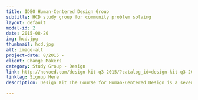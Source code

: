 ```yaml
---
title: IDEO Human-Centered Design Group
subtitle: HCD study group for community problem solving
layout: default
modal-id: 2
date: 2015-08-20
img: hcd.jpg
thumbnail: hcd.jpg
alt: image-alt
project-date: 8/2015 -
client: Change Makers
category: Study Group - Design
link: http://novoed.com/design-kit-q3-2015/?catalog_id=design-kit-q3-2015
linktag: Signup Here
description: Design Kit The Course for Human-Centered Design is a seven-week curriculum that will introduce you to the concepts of human-centered design and how this approach can be used to create innovative, effective, and sustainable solutions for social change. This course has been created to reach those who are brand new to human-centered design, so no prior experience required (though we of course welcome previous students to continue honing your human-centered design skills!)

---
```

